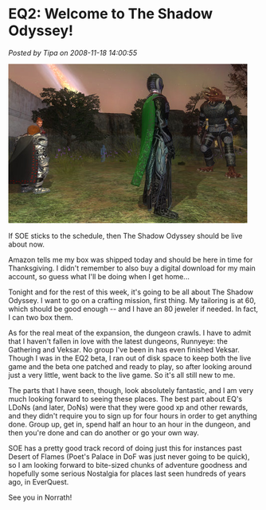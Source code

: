 # EQ2: Welcome to The Shadow Odyssey!

*Posted by Tipa on 2008-11-18 14:00:55*

![](../uploads/2008/11/everquest2-2008-10-04-00-49-59-94.jpg "The Isle of Refuge, TSO style")

If SOE sticks to the schedule, then The Shadow Odyssey should be live about now.

Amazon tells me my box was shipped today and should be here in time for Thanksgiving. I didn't remember to also buy a digital download for my main account, so guess what I'll be doing when I get home...

Tonight and for the rest of this week, it's going to be all about The Shadow Odyssey. I want to go on a crafting mission, first thing. My tailoring is at 60, which should be good enough -- and I have an 80 jeweler if needed. In fact, I can two box them.

As for the real meat of the expansion, the dungeon crawls. I have to admit that I haven't fallen in love with the latest dungeons, Runnyeye: the Gathering and Veksar. No group I've been in has even finished Veksar. Though I was in the EQ2 beta, I ran out of disk space to keep both the live game and the beta one patched and ready to play, so after looking around just a very little, went back to the live game. So it's all still new to me.

The parts that I have seen, though, look absolutely fantastic, and I am very much looking forward to seeing these places. The best part about EQ's LDoNs (and later, DoNs) were that they were good xp and other rewards, and they didn't require you to sign up for four hours in order to get anything done. Group up, get in, spend half an hour to an hour in the dungeon, and then you're done and can do another or go your own way.

SOE has a pretty good track record of doing just this for instances past Desert of Flames (Poet's Palace in DoF was just never going to be quick), so I am looking forward to bite-sized chunks of adventure goodness and hopefully some serious Nostalgia for places last seen hundreds of years ago, in EverQuest.

See you in Norrath!

